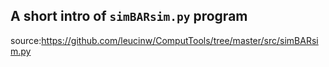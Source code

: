 ## A short intro of `simBARsim.py` program
source:https://github.com/leucinw/ComputTools/tree/master/src/simBARsim.py
